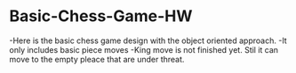 # Basic-Chess-Game-HW
-Here is the basic chess game design with the object oriented approach.
-It only includes basic piece moves
-King move is not finished yet. Stil it can move to the empty pleace that are under threat.
